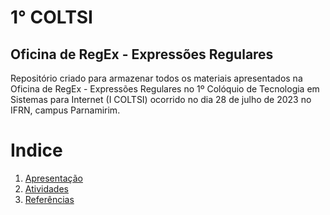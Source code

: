 # 1° COLTSI 

## Oficina de RegEx - Expressões Regulares

Repositório criado para armazenar todos os materiais apresentados na Oficina de RegEx - Expressões Regulares no 1º Colóquio de Tecnologia em Sistemas para Internet (I COLTSI) ocorrido no dia 28 de julho de 2023 no IFRN, campus Parnamirim.


# Indice


1. [Apresentação](./apresentacao)
2. [Atividades](./atividades/)
3. [Referências](./referencias_e_cursos)
